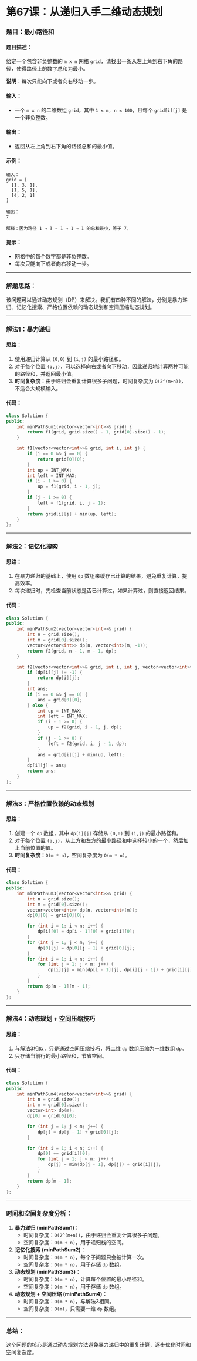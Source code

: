 # 第67课：从递归入手二维动态规划

### 题目：最小路径和

[链接]: https://leetcode.cn/problems/minimum-path-sum/

#### 题目描述：

给定一个包含非负整数的 `m x n` 网格 `grid`，请找出一条从左上角到右下角的路径，使得路径上的数字总和为最小。

**说明**：每次只能向下或者向右移动一步。

#### 输入：

- 一个 `m x n` 的二维数组 `grid`，其中 `1 ≤ m, n ≤ 100`，且每个 `grid[i][j]` 是一个非负整数。

#### 输出：

- 返回从左上角到右下角的路径总和的最小值。

#### 示例：

```plaintext
输入：
grid = [
  [1, 3, 1],
  [1, 5, 1],
  [4, 2, 1]
]

输出：
7

解释：因为路径 1 → 3 → 1 → 1 → 1 的总和最小，等于 7。
```

#### 提示：

- 网格中的每个数字都是非负整数。
- 每次只能向下或者向右移动一步。

------

### 解题思路：

该问题可以通过动态规划（DP）来解决。我们有四种不同的解法，分别是暴力递归、记忆化搜索、严格位置依赖的动态规划和空间压缩动态规划。

------

### 解法1：暴力递归

#### 思路：

1. 使用递归计算从 `(0,0)` 到 `(i,j)` 的最小路径和。
2. 对于每个位置 `(i,j)`，可以选择向右或者向下移动，因此递归地计算两种可能的路径和，并返回最小值。
3. **时间复杂度**：由于递归会重复计算很多子问题，时间复杂度为 `O(2^(m+n))`，不适合大规模输入。

#### 代码：

```cpp
class Solution {
public:
    int minPathSum1(vector<vector<int>>& grid) {
        return f1(grid, grid.size() - 1, grid[0].size() - 1);
    }

    int f1(vector<vector<int>>& grid, int i, int j) {
        if (i == 0 && j == 0) {
            return grid[0][0];
        }
        int up = INT_MAX;
        int left = INT_MAX;
        if (i - 1 >= 0) {
            up = f1(grid, i - 1, j);
        }
        if (j - 1 >= 0) {
            left = f1(grid, i, j - 1);
        }
        return grid[i][j] + min(up, left);
    }
};
```

------

### 解法2：记忆化搜索

#### 思路：

1. 在暴力递归的基础上，使用 `dp` 数组来缓存已计算的结果，避免重复计算，提高效率。
2. 每次递归时，先检查当前状态是否已计算过，如果计算过，则直接返回结果。

#### 代码：

```cpp
class Solution {
public:
    int minPathSum2(vector<vector<int>>& grid) {
        int n = grid.size();
        int m = grid[0].size();
        vector<vector<int>> dp(n, vector<int>(m, -1));
        return f2(grid, n - 1, m - 1, dp);
    }

    int f2(vector<vector<int>>& grid, int i, int j, vector<vector<int>>& dp) {
        if (dp[i][j] != -1) {
            return dp[i][j];
        }
        int ans;
        if (i == 0 && j == 0) {
            ans = grid[0][0];
        } else {
            int up = INT_MAX;
            int left = INT_MAX;
            if (i - 1 >= 0) {
                up = f2(grid, i - 1, j, dp);
            }
            if (j - 1 >= 0) {
                left = f2(grid, i, j - 1, dp);
            }
            ans = grid[i][j] + min(up, left);
        }
        dp[i][j] = ans;
        return ans;
    }
};
```

------

### 解法3：严格位置依赖的动态规划

#### 思路：

1. 创建一个 `dp` 数组，其中 `dp[i][j]` 存储从 `(0,0)` 到 `(i,j)` 的最小路径和。
2. 对于每个位置 `(i,j)`，从上方和左方的最小路径和中选择较小的一个，然后加上当前位置的值。
3. **时间复杂度**：`O(m * n)`，空间复杂度为 `O(m * n)`。

#### 代码：

```cpp
class Solution {
public:
    int minPathSum3(vector<vector<int>>& grid) {
        int n = grid.size();
        int m = grid[0].size();
        vector<vector<int>> dp(n, vector<int>(m));
        dp[0][0] = grid[0][0];

        for (int i = 1; i < n; i++) {
            dp[i][0] = dp[i - 1][0] + grid[i][0];
        }
        for (int j = 1; j < m; j++) {
            dp[0][j] = dp[0][j - 1] + grid[0][j];
        }
        for (int i = 1; i < n; i++) {
            for (int j = 1; j < m; j++) {
                dp[i][j] = min(dp[i - 1][j], dp[i][j - 1]) + grid[i][j];
            }
        }
        return dp[n - 1][m - 1];
    }
};
```

------

### 解法4：动态规划 + 空间压缩技巧

#### 思路：

1. 与解法3相似，只是通过空间压缩技巧，将二维 `dp` 数组压缩为一维数组 `dp`。
2. 只存储当前行的最小路径和，节省空间。

#### 代码：

```cpp
class Solution {
public:
    int minPathSum4(vector<vector<int>>& grid) {
        int n = grid.size();
        int m = grid[0].size();
        vector<int> dp(m);
        dp[0] = grid[0][0];

        for (int j = 1; j < m; j++) {
            dp[j] = dp[j - 1] + grid[0][j];
        }

        for (int i = 1; i < n; i++) {
            dp[0] += grid[i][0];
            for (int j = 1; j < m; j++) {
                dp[j] = min(dp[j - 1], dp[j]) + grid[i][j];
            }
        }
        return dp[m - 1];
    }
};
```

------

### 时间和空间复杂度分析：

1. **暴力递归 (minPathSum1)**：
   - 时间复杂度：`O(2^(m+n))`，由于递归会重复计算很多子问题。
   - 空间复杂度：`O(m + n)`，用于递归栈的空间。
2. **记忆化搜索 (minPathSum2)**：
   - 时间复杂度：`O(m * n)`，每个子问题只会被计算一次。
   - 空间复杂度：`O(m * n)`，用于存储 `dp` 数组。
3. **动态规划 (minPathSum3)**：
   - 时间复杂度：`O(m * n)`，计算每个位置的最小路径和。
   - 空间复杂度：`O(m * n)`，用于存储 `dp` 数组。
4. **动态规划 + 空间压缩 (minPathSum4)**：
   - 时间复杂度：`O(m * n)`，与解法3相同。
   - 空间复杂度：`O(m)`，只需要一维 `dp` 数组。

------

### 总结：

这个问题的核心是通过动态规划方法避免暴力递归中的重复计算，逐步优化时间和空间复杂度。

